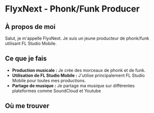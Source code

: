 # FlyxNext - Phonk/Funk Producer

## À propos de moi

Salut, je m'appelle FlyxNext. Je suis un jeune producteur de phonk/funk utilisant FL Studio Mobile.

## Ce que je fais

- **Production musicale :** Je crée des morceaux de phonk et de funk.
- **Utilisation de FL Studio Mobile :** J'utilise principalement FL Studio Mobile pour toutes mes productions.
- **Partage de musique :** Je partage ma musique sur différentes plateformes comme SoundCloud et Youtube

## Où me trouver

